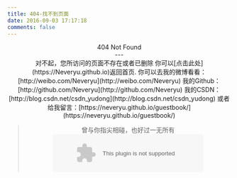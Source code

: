 ```yaml
---
title: 404-找不到页面
date: 2016-09-03 17:17:18
comments: false
---
```

<center>404 Not Found<center>
---
<center>
对不起，您所访问的页面不存在或者已删除
你可以[点击此处](https://Neveryu.github.io)返回首页.
你可以去我的微博看看：[http://weibo.com/Neveryu](http://weibo.com/Neveryu)
我的Github：[http://github.com/Neveryu](http://github.com/Neveryu)
我的CSDN：[http://blog.csdn.net/csdn_yudong](http://blog.csdn.net/csdn_yudong)
或者给我留言：[https://neveryu.github.io/guestbook/](https://neveryu.github.io/guestbook/)

</center>
<blockquote class="blockquote-center">
    曾与你指尖相碰，也好过一无所有
    <embed src="https://music.163.com/style/swf/widget.swf?sid=548109162&type=2&auto=0&width=320&height=66" title="不找了" width="340" height="86"  allowNetworking="all" oncontextmenu="return false"></embed>
</blockquote>
